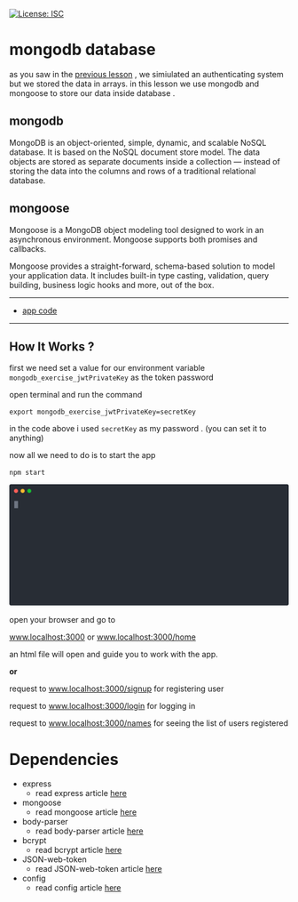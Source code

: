 [![License: ISC](https://img.shields.io/badge/License-ISC-red.svg)](https://opensource.org/licenses/ISC)
# mongodb database
as you saw in the [previous lesson](https://github.com/amiryeg1/nodejs-lessons/tree/master/L6-user-authentication) , we simiulated an authenticating system but we stored the data in arrays.
in this lesson we use mongodb and mongoose to store our data inside database .

## mongodb

MongoDB is an object-oriented, simple, dynamic, and scalable NoSQL database.
It is based on the NoSQL document store model.
The data objects are stored as separate documents inside a collection — instead of storing the data into the columns and rows of a traditional relational database.

## mongoose
Mongoose is a MongoDB object modeling tool designed to work in an asynchronous environment. 
Mongoose supports both promises and callbacks.

Mongoose provides a straight-forward, schema-based solution to model your application data.
It includes built-in type casting, validation, query building, business logic hooks and more, out of the box.

---
- [app code](https://github.com/amiryeg1/nodejs-lessons/blob/master/L7-mongodb-database/app.js)
---
## How It Works ?
first we need set a value for our environment variable `mongodb_exercise_jwtPrivateKey` as the token password

open terminal and run the command
```
export mongodb_exercise_jwtPrivateKey=secretKey
```
in the code above i used `secretKey` as my password . (you can set it to anything)

now all we need to do is to start the app
```
npm start
```
![svg file](https://github.com/amiryeg1/nodejs-lessons/blob/master/L7-mongodb-database/start.svg)

open your browser and go to

www.localhost:3000 or www.localhost:3000/home

an html file will open and guide you to work with the app.

**or**

request to www.localhost:3000/signup for registering user

request to www.localhost:3000/login  for logging in

request to www.localhost:3000/names  for seeing the list of users registered
# Dependencies 
- express
  - read express article [here](https://www.npmjs.com/package/express)
- mongoose
  - read mongoose article [here](https://www.npmjs.com/package/mongoose)
- body-parser
  - read body-parser article [here](https://www.npmjs.com/package/body-parser)
- bcrypt
  - read bcrypt article [here](https://www.npmjs.com/package/bcrypt)
- JSON-web-token
  - read JSON-web-token article [here](https://www.npmjs.com/package/jsonwebtoken)
- config
  - read config article [here](https://www.npmjs.com/package/config)
